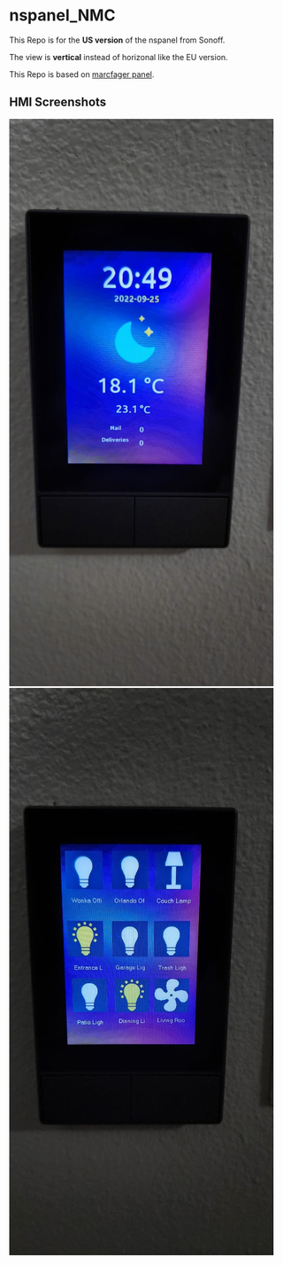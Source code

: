 # nspanel_NMC
This Repo is for the **US version** of the nspanel from Sonoff.

The view is **vertical** instead of horizonal like the EU version.

This Repo is based on [marcfager panel](https://github.com/marcfager/nspanel-mf).
## HMI Screenshots
![Home screen](screenshot-home.jpeg)
![Home screen2](screenshot-home2.jpeg)
